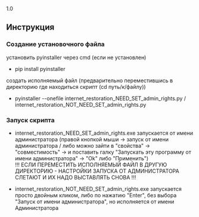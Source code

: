 1.0

## Инструкция

### Создание установочного файла

установить pyinstaller через cmd (если не установлен)
 - pip install pyinstaller

 создать исполняемый файл (предварительно переместившись в директорию где находиться скрипт (cd путь/к/файлу))
 - pyinstaller --onefile internet_restoration_NEED_SET_admin_rights.py / internet_restoration_NOT_NEED_SET_admin_rights.py

 ### Запуск скрипта

 - internet_restoration_NEED_SET_admin_rights.exe запускается от имени администратора (правой кнопкой мыши -> запуск от имени администратора / либо можно зайти в "свойства" -> "совместимость" -> и поставить галку "Запускать эту программу от имени администратора" -> "Ok" либо "Применить")  
 !!! ЕСЛИ ПЕРЕМЕСТИТЬ ИСПОЛНЯЕМЫЙ ФАЙЛ В ДРУГУЮ ДИРЕКТОРИЮ - НАСТРОЙКИ ЗАПУСКА ОТ АДМИНИСТРАТОРА СЛЕТАЮТ И ИХ НАДО ВЫСТАВЛЯТЬ СНОВА !!!

 - internet_restoration_NOT_NEED_SET_admin_rights.exe запускается просто двойным кликом, либо по нажатию "Enter", без выбора "Запуск от имени администратора", но исполняется от имени Администратора